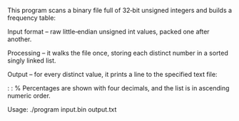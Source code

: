 This program scans a binary file full of 32‑bit unsigned integers and builds a frequency table:

Input format – raw little‑endian unsigned int values, packed one after another.

Processing – it walks the file once, storing each distinct number in a sorted singly linked list.

Output – for every distinct value, it prints a line to the specified text file:

<number> : <occurrences> : <percentage>%
Percentages are shown with four decimals, and the list is in ascending numeric order.

Usage:
./program input.bin output.txt


